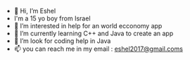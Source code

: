 - 👋 Hi, I’m Eshel
- I'm a 15 yo boy from Israel
- 👀 I’m interested in help for an world ecconomy app
- 🌱 I’m currently learning C++ and Java to create an app
- 💞️ I’m look for coding help in Java
- 📫 you can reach me in my email : eshel2017@gmail.coms

<!---
EshelShemi12/EshelShemi12 is a ✨ special ✨ repository because its `README.md` (this file) appears on your GitHub profile.
You can click the Preview link to take a look at your changes.
--->
